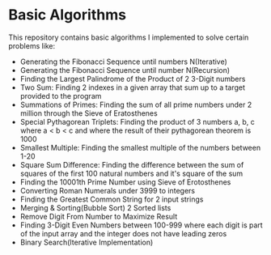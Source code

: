 # Basic Algorithms
This repository contains basic algorithms I implemented to solve certain problems like:
- Generating the Fibonacci Sequence until numbers N(Iterative)
- Generating the Fibonacci Sequence until number N(Recursion)
- Finding the Largest Palindrome of the Product of 2 3-Digit numbers
- Two Sum: Finding 2 indexes in a given array that sum up to a target provided to the program
- Summations of Primes: Finding the sum of all prime numbers under 2 million through the Sieve of Eratosthenes
- Special Pythagorean Triplets: Finding the product of 3 numbers a, b, c where a < b < c and where the result of their pythagorean theorem is 1000
- Smallest Multiple: Finding the smallest multiple of the numbers between 1-20
- Square Sum Difference: Finding the difference between the sum of squares of the first 100 natural numbers and it's square of the sum
- Finding the 10001th Prime Number using Sieve of Erotosthenes
- Converting Roman Numerals under 3999 to integers 
- Finding the Greatest Common String for 2 input strings
- Merging & Sorting(Bubble Sort) 2 Sorted lists
- Remove Digit From Number to Maximize Result
- Finding 3-Digit Even Numbers between 100-999 where each digit is part of the input array and the integer does not have leading zeros
- Binary Search(Iterative Implementation)
